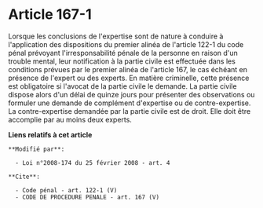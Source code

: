 # Article 167-1

Lorsque les conclusions de l'expertise sont de nature à conduire à l'application des dispositions du premier alinéa de
l'article 122-1 du code pénal prévoyant l'irresponsabilité pénale de la personne en raison d'un trouble mental, leur
notification à la partie civile est effectuée dans les conditions prévues par le premier alinéa de l'article 167, le cas
échéant en présence de l'expert ou des experts. En matière criminelle, cette présence est obligatoire si l'avocat de la
partie civile le demande. La partie civile dispose alors d'un délai de quinze jours pour présenter des observations ou
formuler une demande de complément d'expertise ou de contre-expertise. La contre-expertise demandée par la partie civile est
de droit. Elle doit être accomplie par au moins deux experts.

**Liens relatifs à cet article**

	**Modifié par**:

	  - Loi n°2008-174 du 25 février 2008 - art. 4

	**Cite**:

	  - Code pénal - art. 122-1 (V)
	  - CODE DE PROCEDURE PENALE - art. 167 (V)

